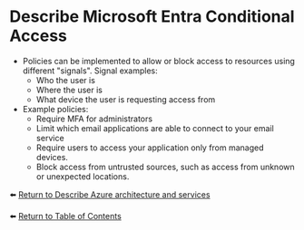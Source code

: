 # Describe Microsoft Entra Conditional Access

* Policies can be implemented to allow or block access to resources using different "signals". Signal examples:
  * Who the user is
  * Where the user is
  * What device the user is requesting access from
* Example policies:
  * Require MFA for administrators
  * Limit which email applications are able to connect to your email service
  * Require users to access your application only from managed devices.
  * Block access from untrusted sources, such as access from unknown or unexpected locations.

⬅️ [Return to Describe Azure architecture and services](README.md)

⬅️ [Return to Table of Contents](../README.md)